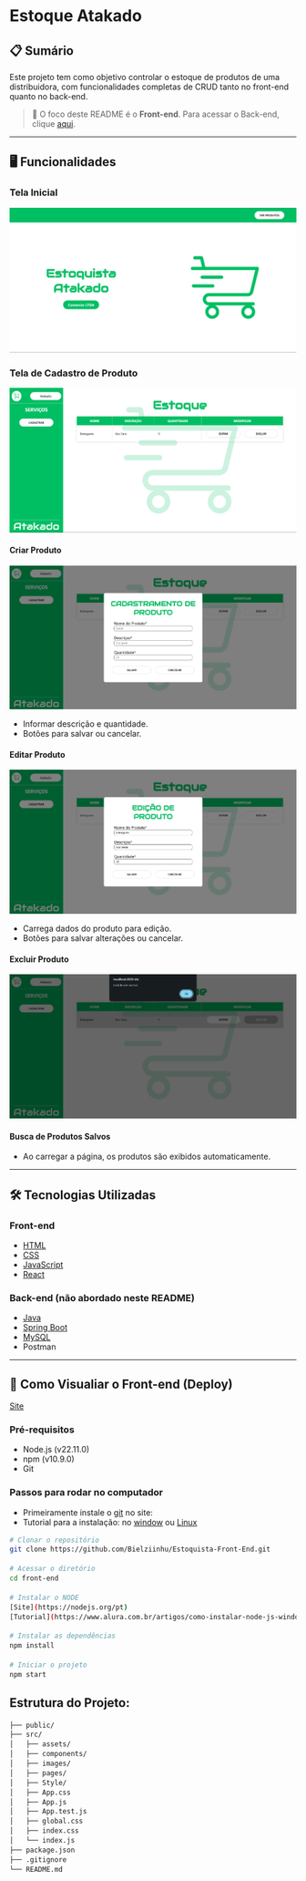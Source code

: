 # Estoque Atakado

## 📋 Sumário
Este projeto tem como objetivo controlar o estoque de produtos de uma distribuidora, com funcionalidades completas de CRUD tanto no front-end quanto no back-end.

> 🔗 O foco deste README é o **Front-end**. Para acessar o Back-end, clique [aqui](https://github.com/Bielziinhu/Estoquista).

---

## 🖥️ Funcionalidades

### Tela Inicial
![Home](/src/images/readme/home.png)

### Tela de Cadastro de Produto
![Cadastro](/src/images/readme/home_cadastro.png)

#### Criar Produto
![Cadastrar](/src/images/readme/Cadastrar.png)
- Informar descrição e quantidade.
- Botões para salvar ou cancelar.

#### Editar Produto
![Editar](/src/images/readme/edição.png)
- Carrega dados do produto para edição.
- Botões para salvar alterações ou cancelar.

#### Excluir Produto
![Excluir](/src/images/readme/Excluir.png)

#### Busca de Produtos Salvos
- Ao carregar a página, os produtos são exibidos automaticamente.

---

## 🛠️ Tecnologias Utilizadas

### Front-end
- [HTML](https://developer.mozilla.org/pt-BR/docs/Web/HTML)  
- [CSS](https://developer.mozilla.org/pt-BR/docs/Web/CSS)  
- [JavaScript](https://developer.mozilla.org/pt-BR/docs/Web/JavaScript)  
- [React](https://pt-br.legacy.reactjs.org/docs/getting-started.html)

### Back-end (não abordado neste README)
- [Java](https://docs.oracle.com/en/java/)  
- [Spring Boot](https://docs.spring.io/spring-boot/documentation.html)  
- [MySQL](https://dev.mysql.com/doc/)  
- Postman

---

## 🚀 Como Visualiar o Front-end (Deploy)
[Site](https://henriquemart.github.io/estoqueAtakado/)

### Pré-requisitos
- Node.js (v22.11.0)
- npm (v10.9.0)
- Git

### Passos para rodar no computador

- Primeiramente instale o [git](https://git-scm.com/downloads) no site: 
- Tutorial para a instalação:  no [window](https://dicasdeprogramacao.com.br/como-instalar-o-git-no-windows/) ou
[Linux](https://git-scm.com/book/pt-br/v2/Come%C3%A7ando-Instalando-o-Git)
```bash
# Clonar o repositório
git clone https://github.com/Bielziinhu/Estoquista-Front-End.git

# Acessar o diretório
cd front-end

# Instalar o NODE
[Site](https://nodejs.org/pt)
[Tutorial](https://www.alura.com.br/artigos/como-instalar-node-js-windows-linux-macos)

# Instalar as dependências
npm install

# Iniciar o projeto
npm start
```

## Estrutura do Projeto:
```bash
├── public/
├── src/
│   ├── assets/
│   ├── components/
│   ├── images/
│   ├── pages/
│   ├── Style/
│   ├── App.css
│   ├── App.js
│   ├── App.test.js
│   ├── global.css
│   ├── index.css
│   └── index.js
├── package.json
├── .gitignore
└── README.md
